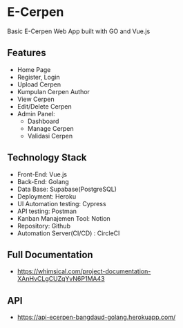 # E-Cerpen
Basic E-Cerpen Web App built with GO and Vue.js
## Features
- Home Page
- Register, Login
- Upload Cerpen
- Kumpulan Cerpen Author
- View Cerpen
- Edit/Delete Cerpen
- Admin Panel:
  - Dashboard
  - Manage Cerpen
  - Validasi Cerpen

## Technology Stack
- Front-End: Vue.js
- Back-End: Golang
- Data Base: Supabase(PostgreSQL)
- Deployment: Heroku
- UI Automation testing: Cypress
- API testing: Postman
- Kanban Manajemen Tool: Notion
- Repository: Github
- Automation Server(CI/CD) : CircleCI


## Full Documentation
- https://whimsical.com/project-documentation-XAnHvCLgCUZqYvN6P1MA43

## API
- https://api-ecerpen-bangdaud-golang.herokuapp.com/

